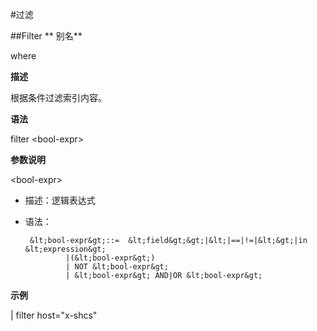 #过滤

##Filter 
**
别名**

where

**描述**

根据条件过滤索引内容。

**语法**

filter &lt;bool-expr&gt;

**参数说明**

&lt;bool-expr&gt;

* 描述：逻辑表达式

* 语法：

   ```
    &lt;bool-expr&gt;::=  &lt;field&gt;&gt;|&lt;|==|!=|&lt;&gt;|in &lt;expression&gt; 
			|(&lt;bool-expr&gt;)
			| NOT &lt;bool-expr&gt;
			| &lt;bool-expr&gt; AND|OR &lt;bool-expr&gt;
   ```
				
**示例**

| filter host="x-shcs"